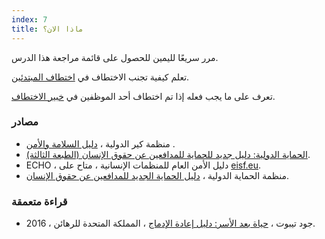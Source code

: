 ```yaml
---
index: 7
title: ماذا الان؟
---
```

مرر سريعًا لليمين للحصول على قائمة مراجعة هذا الدرس.

تعلم كيفية تجنب الاختطاف في [اختطاف المبتدئين](umbrella://incident-response/kidnapping/beginner).

تعرف على ما يجب فعله إذا تم اختطاف أحد الموظفين في [خبير الاختطاف](umbrella://incident-response/kidnapping/expert).

### مصادر

*   منظمة كير الدولية ، [دليل السلامة والأمن](https://www.eisf.eu/wp-content/uploads/2014/09/0614-Macpherson-2004-CARE-International-Safety-and-Security-Handbook.pdf) .
*   [الحماية الدولية: دليل جديد للحماية للمدافعين عن حقوق الإنسان (الطبعة الثالثة)](http://odihpn.org/wp-content/uploads/2010/11/GPR_8_revised2.pdf).
*   ECHO ، دليل الأمن العام للمنظمات الإنسانية ، متاح على [eisf.eu](https://www.eisf.eu/library/generic-security-guide-for-humanitarian-organisations/).
*   منظمة الحماية الدولية ، [دليل الحماية الجديد للمدافعين عن حقوق الإنسان](https://www.protectioninternational.org/en/node/1106).

### قراءة متعمقة

*   جود تيبوت ، [حياة بعد الأسر: دليل إعادة الإدماج](http://hostageuk.org/wp-content/uploads/2016/08/ReintegrationGuide_web.pdf) ، المملكة المتحدة للرهائن ، 2016.